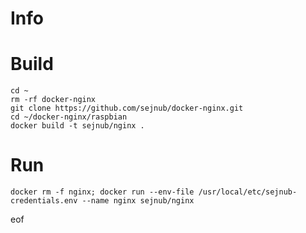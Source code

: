 # Info

# Build

````
cd ~
rm -rf docker-nginx
git clone https://github.com/sejnub/docker-nginx.git
cd ~/docker-nginx/raspbian 
docker build -t sejnub/nginx .
````


# Run

````
docker rm -f nginx; docker run --env-file /usr/local/etc/sejnub-credentials.env --name nginx sejnub/nginx
````


eof
